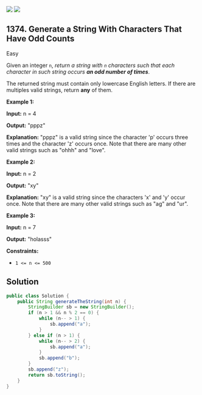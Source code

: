 [![](https://img.shields.io/github/stars/javadev/LeetCode-in-Java?label=Stars&style=flat-square)](https://github.com/javadev/LeetCode-in-Java)
[![](https://img.shields.io/github/forks/javadev/LeetCode-in-Java?label=Fork%20me%20on%20GitHub%20&style=flat-square)](https://github.com/javadev/LeetCode-in-Java/fork)

## 1374\. Generate a String With Characters That Have Odd Counts

Easy

Given an integer `n`, _return a string with `n` characters such that each character in such string occurs **an odd number of times**_.

The returned string must contain only lowercase English letters. If there are multiples valid strings, return **any** of them.

**Example 1:**

**Input:** n = 4

**Output:** "pppz"

**Explanation:** "pppz" is a valid string since the character 'p' occurs three times and the character 'z' occurs once. Note that there are many other valid strings such as "ohhh" and "love".

**Example 2:**

**Input:** n = 2

**Output:** "xy"

**Explanation:** "xy" is a valid string since the characters 'x' and 'y' occur once. Note that there are many other valid strings such as "ag" and "ur".

**Example 3:**

**Input:** n = 7

**Output:** "holasss"

**Constraints:**

*   `1 <= n <= 500`

## Solution

```java
public class Solution {
    public String generateTheString(int n) {
        StringBuilder sb = new StringBuilder();
        if (n > 1 && n % 2 == 0) {
            while (n-- > 1) {
                sb.append("a");
            }
        } else if (n > 1) {
            while (n-- > 2) {
                sb.append("a");
            }
            sb.append("b");
        }
        sb.append("z");
        return sb.toString();
    }
}
```